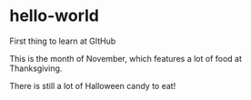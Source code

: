 # hello-world
First thing to learn at GItHub

This is the month of November, which features a lot of food at Thanksgiving.

There is still a lot of Halloween candy to eat!

